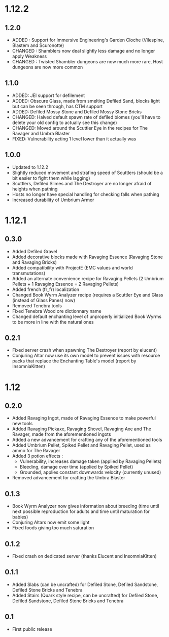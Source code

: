 # 1.12.2

## 1.2.0

* ADDED : Support for Immersive Engineering's Garden Cloche (Vilespine, Blastem and Scuronotte)
* CHANGED : Shamblers now deal slightly less damage and no longer apply Weakness
* CHANGED : Twisted Shambler dungeons are now much more rare, Host dungeons are now more common

## 1.1.0

* ADDED: JEI support for defilement
* ADDED: Obscure Glass, made from smelting Defiled Sand, blocks light but can be seen through, has CTM support
* ADDED: Defiled Mossy Stone and Defiled Mossy Stone Bricks
* CHANGED: Halved default spawn rate of defiled biomes (you'll have to delete your old config to actually see this change)
* CHANGED: Moved around the Scuttler Eye in the recipes for The Ravager and Umbra Blaster
* FIXED: Vulnerability acting 1 level lower than it actually was

## 1.0.0

* Updated to 1.12.2
* Slightly reduced movement and strafing speed of Scuttlers (should be a bit easier to fight them while lagging)
* Scuttlers, Defiled Slimes and The Destroyer are no longer afraid of heights when pathing
* Hosts no longer have special handling for checking falls when pathing
* Increased durability of Umbrium Armor

# 1.12.1

## 0.3.0

* Added Defiled Gravel
* Added decorative blocks made with Ravaging Essence (Ravaging Stone and Ravaging Bricks)
* Added compatibility with ProjectE (EMC values and world transmutations)
* Added an alternate convenience recipe for Ravaging Pellets (2 Umbrium Pellets + 1 Ravaging Essence = 2 Ravaging Pellets)
* Added french (fr_fr) localization
* Changed Book Wyrm Analyzer recipe (requires a Scuttler Eye and Glass (instead of Glass Panes) now)
* Removed Tenebra tools
* Fixed Tenebra Wood ore dictionnary name
* Changed default enchanting level of unproperly initialized Book Wyrms to be more in line with the natural ones

## 0.2.1

* Fixed server crash when spawning The Destroyer (report by elucent)
* Conjuring Altar now use its own model to prevent issues with resource packs that replace the Enchanting Table's model (report by InsomniaKitten)

# 1.12

## 0.2.0

* Added Ravaging Ingot, made of Ravaging Essence to make powerful new tools
* Added Ravaging Pickaxe, Ravaging Shovel, Ravaging Axe and The Ravager, made from the aforementioned ingots
* Added a new advancement for crafting any of the aforementioned tools
* Added Umbrium Pellet, Spiked Pellet and Ravaging Pellet, used as ammo for The Ravager
* Added 3 potion effects :
  * Vulnerability, increases damage taken (applied by Ravaging Pellets)
  * Bleeding, damage over time (applied by Spiked Pellet)
  * Grounded, applies constant downwards velocity (currently unused)
* Removed advancement for crafting the Umbra Blaster

## 0.1.3

* Book Wyrm Analyzer now gives information about breeding (time until next possible reproduction for adults and time until maturation for babies)
* Conjuring Altars now emit some light
* Fixed foods giving too much saturation

## 0.1.2

* Fixed crash on dedicated server (thanks Elucent and InsomniaKitten)

## 0.1.1

* Added Slabs (can be uncrafted) for Defiled Stone, Defiled Sandstone, Defiled Stone Bricks and Tenebra
* Added Stairs (Quark style recipe, can be uncrafted) for Defiled Stone, Defiled Sandstone, Defiled Stone Bricks and Tenebra

## 0.1

* First public release

